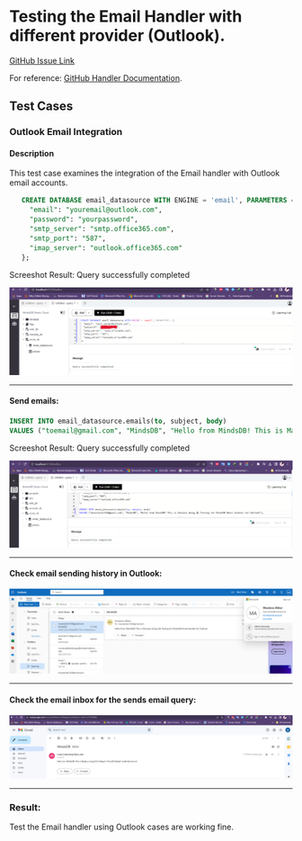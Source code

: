 # Testing the Email Handler with different provider (Outlook).

[GitHub Issue Link](https://github.com/mindsdb/mindsdb/issues/7599)

For reference: [GitHub Handler Documentation](https://github.com/mindsdb/mindsdb/tree/staging/mindsdb/integrations/handlers/email_handler#github-handler).

## Test Cases

### Outlook Email Integration

#### Description
This test case examines the integration of the Email handler with Outlook email accounts.
```sql
   CREATE DATABASE email_datasource WITH ENGINE = 'email', PARAMETERS = { 
     "email": "youremail@outlook.com", 
     "password": "yourpassword", 
     "smtp_server": "smtp.office365.com", 
     "smtp_port": "587", 
     "imap_server": "outlook.office365.com" 
   };
```

Screeshot Result: Query successfully completed

![test_1](assets/1.png)

----- 
#### Send emails:
```sql
INSERT INTO email_datasource.emails(to, subject, body)
VALUES ("toemail@gmail.com", "MindsDB", "Hello from MindsDB! This is Maulana doing QA Testing for MindsDB Email handler for Outlook")
```
Screeshot Result: Query successfully completed

![test_2](assets/2.png)

----- 
#### Check email sending history in Outlook:

![test_3](assets/3.png)

----- 
#### Check the email inbox for the sends email query:

![test_4](assets/4.png)

----- 
### Result: 
Test the Email handler using Outlook cases are working fine.
